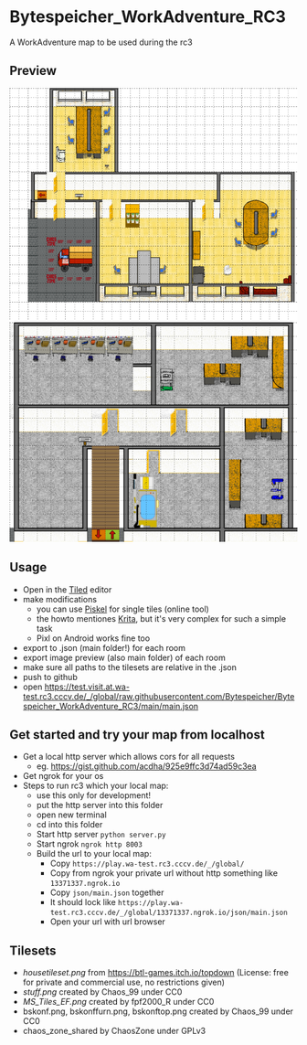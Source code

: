 # Bytespeicher_WorkAdventure_RC3
A WorkAdventure map to be used during the rc3 

## Preview
![Bytespeicher preview](https://github.com/Bytespeicher/Bytespeicher_WorkAdventure_RC3/blob/main/Bytespeicher.png?raw=true)
![Makerspace preview](https://github.com/Bytespeicher/Bytespeicher_WorkAdventure_RC3/blob/main/Makerspace.png?raw=true)


## Usage
- Open in the [Tiled](https://thorbjorn.itch.io/tiled) editor 
- make modifications
  - you can use [Piskel](https://www.piskelapp.com/) for single tiles (online tool)
  - the howto mentiones [Krita](https://krita.org/en/), but it's very complex for such a simple task
  - Pixl on Android works fine too
- export to .json (main folder!) for each room
- export image preview (also main folder) of each room
- make sure all paths to the tilesets are relative in the .json
- push to github
- open https://test.visit.at.wa-test.rc3.cccv.de/_/global/raw.githubusercontent.com/Bytespeicher/Bytespeicher_WorkAdventure_RC3/main/main.json

## Get started and try your map from localhost
- Get a local http server which allows cors for all requests
  - eg. https://gist.github.com/acdha/925e9ffc3d74ad59c3ea
- Get ngrok for your os
- Steps to run rc3 which your local map:
  - use this only for development!
  - put the http server into this folder
  - open new terminal
  - cd into this folder
  - Start http server `python server.py`
  - Start ngrok `ngrok http 8003`
  - Build the url to your local map:
    - Copy `https://play.wa-test.rc3.cccv.de/_/global/`
    - Copy from ngrok your private url without http something like `13371337.ngrok.io`
    - Copy `json/main.json` together
    - It should lock like `https://play.wa-test.rc3.cccv.de/_/global/13371337.ngrok.io/json/main.json`
    - Open your url with url browser
    
## Tilesets
- *housetileset.png* from https://btl-games.itch.io/topdown (License: free for private and commercial use, no restrictions given)
- *stuff.png* created by Chaos_99 under CC0
- *MS_Tiles_EF.png* created by fpf2000_R under CC0
- bskonf.png, bskonffurn.png, bskonftop.png created by Chaos_99 under CC0
- chaos_zone_shared by ChaosZone under GPLv3





